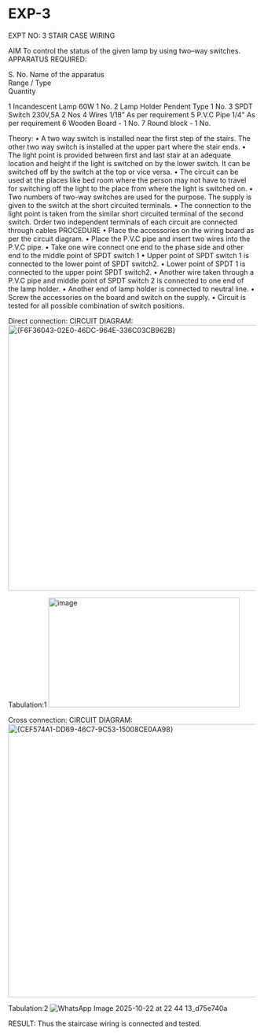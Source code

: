 # EXP-3
EXPT NO: 3				STAIR CASE WIRING                     

 
AIM
 To control the status of the given lamp by using two–way switches. 
APPARATUS REQUIRED:

S. No.
Name of the apparatus	
Range / Type	
Quantity

1	Incandescent Lamp	60W	1 No.
2	Lamp Holder	Pendent Type	1 No.
3	SPDT Switch	230V,5A	2 Nos
4	Wires	1/18”	As per requirement
5	P.V.C Pipe	1/4"	As per requirement
6	Wooden Board	-	1 No.
7	Round block	-	1 No.


Theory:
•	A two way switch is installed near the first step of the stairs. The other two way switch is installed at the upper part where the stair ends.
•	The light point is provided between first and last stair at an adequate location and height if the light is switched on by the lower switch. It can be switched off by the switch at the top or vice versa.
•	The circuit can be used at the places like bed room where the person may  not  have  to  travel for switching off the light to the place from where the light is switched on.
•	Two  numbers  of  two-way  switches  are  used  for  the  purpose.  The supply is given to the switch at the short circuited terminals.
•	The  connection  to  the  light  point  is  taken  from  the  similar  short circuited  terminal  of  the   second  switch.   Order  two  independent terminals of each circuit are connected through  cables 
PROCEDURE
•  Place the accessories on the wiring board as per the circuit diagram.
•  Place the P.V.C pipe and insert two wires into the P.V.C pipe.
•	Take one wire connect one end to the phase side and other end to the middle point of SPDT switch 1
•  Upper point of SPDT switch 1 is connected to the lower point of SPDT
switch2.
•  Lower point of SPDT 1 is connected to the upper point SPDT switch2.
•	Another wire taken through a P.V.C pipe and middle point of SPDT switch 2 is connected to one end of the lamp holder.
•  Another end of lamp holder is connected to neutral line.
•  Screw the accessories on the board and switch on the supply.
•  Circuit is tested for all possible combination of switch positions.


Direct connection: CIRCUIT DIAGRAM: 
<img width="837" height="540" alt="{F6F36043-02E0-46DC-964E-336C03CB962B}" src="https://github.com/user-attachments/assets/41f29acf-546c-4c07-bcb9-02f69515b61b" />

Tabulation:1
<img width="389" height="223" alt="image" src="https://github.com/user-attachments/assets/c64d12a3-d372-4209-934b-2f2ded73970b" />
	

Cross connection: CIRCUIT DIAGRAM:
<img width="962" height="555" alt="{CEF574A1-DD69-46C7-9C53-15008CE0AA98}" src="https://github.com/user-attachments/assets/123c8529-6c71-440b-9710-1017e1cd35be" />


Tabulation:2
![WhatsApp Image 2025-10-22 at 22 44 13_d75e740a](https://github.com/user-attachments/assets/68c34b2f-7e72-4e5e-a169-39fdc12bd903)


RESULT:
Thus the staircase wiring is connected and tested.
